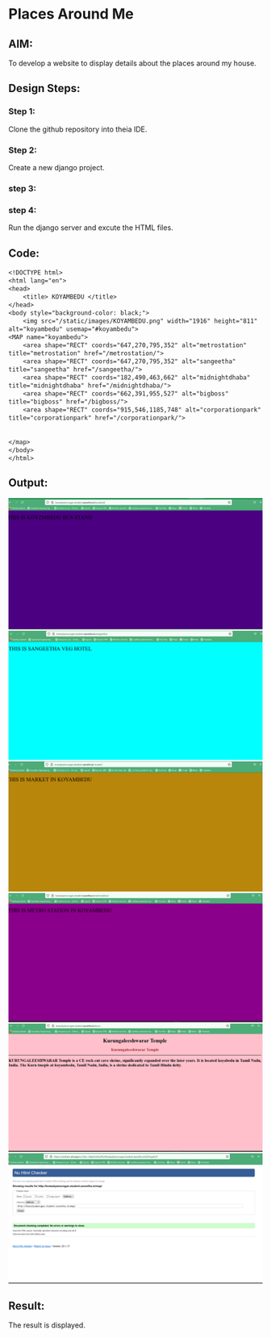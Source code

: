 # Places Around Me
## AIM:
To develop a website to display details about the places around my house.

## Design Steps:

### Step 1:
Clone the github repository into theia IDE.
### Step 2:
Create a new django project.
### step 3:

### step 4:
Run the django server and excute the HTML files.
## Code:
```
<!DOCTYPE html>
<html lang="en">
<head>
    <title> KOYAMBEDU </title>
</head>
<body style="background-color: black;">
    <img src="/static/images/KOYAMBEDU.png" width="1916" height="811" alt="koyambedu" usemap="#koyambedu">
<MAP name="koyambedu">
    <area shape="RECT" coords="647,270,795,352" alt="metrostation" title="metrostation" href="/metrostation/">
    <area shape="RECT" coords="647,270,795,352" alt="sangeetha" title="sangeetha" href="/sangeetha/">
    <area shape="RECT" coords="182,490,463,662" alt="midnightdhaba" title="midnightdhaba" href="/midnightdhaba/">
    <area shape="RECT" coords="662,391,955,527" alt="bigboss" title="bigboss" href="/bigboss/">
    <area shape="RECT" coords="915,546,1185,748" alt="corporationpark" title="corporationpark" href="/corporationpark/">


</map>    
</body>
</html>
```

## Output:
![OUTPUT](./images/bus.png)
![OUTPUT](./images/hotel.png)
![OUTPUT](./images/market.png)
![OUTPUT](./images/station.png)
![OUTPUT](./images/temple.png)
![OUTPUT](./images/validators.png)

## Result:
The result is displayed.